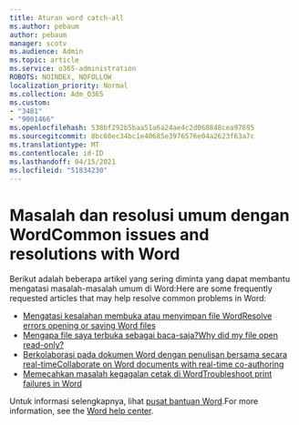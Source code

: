 ```yaml
---
title: Aturan word catch-all
ms.author: pebaum
author: pebaum
manager: scotv
ms.audience: Admin
ms.topic: article
ms.service: o365-administration
ROBOTS: NOINDEX, NOFOLLOW
localization_priority: Normal
ms.collection: Adm_O365
ms.custom:
- "3481"
- "9001466"
ms.openlocfilehash: 538bf292b5baa51a6a24ae4c2d060848cea97695
ms.sourcegitcommit: 8bc60ec34bc1e40685e3976576e04a2623f63a7c
ms.translationtype: MT
ms.contentlocale: id-ID
ms.lasthandoff: 04/15/2021
ms.locfileid: "51834230"
---
```

# <a name="common-issues-and-resolutions-with-word"></a><span data-ttu-id="3e731-102">Masalah dan resolusi umum dengan Word</span><span class="sxs-lookup"><span data-stu-id="3e731-102">Common issues and resolutions with Word</span></span>

<span data-ttu-id="3e731-103">Berikut adalah beberapa artikel yang sering diminta yang dapat membantu mengatasi masalah-masalah umum di Word:</span><span class="sxs-lookup"><span data-stu-id="3e731-103">Here are some frequently requested articles that may help resolve common problems in Word:</span></span>

- [<span data-ttu-id="3e731-104">Mengatasi kesalahan membuka atau menyimpan file Word</span><span class="sxs-lookup"><span data-stu-id="3e731-104">Resolve errors opening or saving Word files</span></span>](https://docs.microsoft.com/alchemyinsights/errors-opening-or-saving-files)
- [<span data-ttu-id="3e731-105">Mengapa file saya terbuka sebagai baca-saja?</span><span class="sxs-lookup"><span data-stu-id="3e731-105">Why did my file open read-only?</span></span>](https://support.office.com/article/why-did-my-file-open-read-only-3ab4b792-da50-4b38-8628-14c64e1f1d15)
- [<span data-ttu-id="3e731-106">Berkolaborasi pada dokumen Word dengan penulisan bersama secara real-time</span><span class="sxs-lookup"><span data-stu-id="3e731-106">Collaborate on Word documents with real-time co-authoring</span></span>](https://support.office.com/article/collaborate-on-word-documents-with-real-time-co-authoring-7dd3040c-3f30-4fdd-bab0-8586492a1f1d?wt.mc_id=fsn_word_share_and_coauthor)
- [<span data-ttu-id="3e731-107">Memecahkan masalah kegagalan cetak di Word</span><span class="sxs-lookup"><span data-stu-id="3e731-107">Troubleshoot print failures in Word</span></span>](https://docs.microsoft.com/office/troubleshoot/word/print-failures-in-word)

<span data-ttu-id="3e731-108">Untuk informasi selengkapnya, lihat [pusat bantuan Word](https://support.office.com/word).</span><span class="sxs-lookup"><span data-stu-id="3e731-108">For more information, see the [Word help center](https://support.office.com/word).</span></span>
